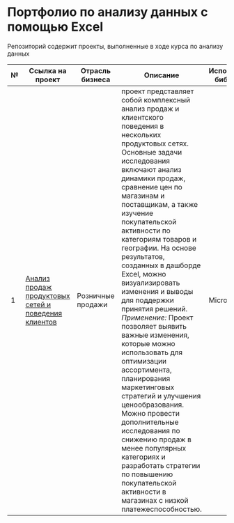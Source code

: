 # Портфолио по анализу данных с помощью Excel
Репозиторий содержит проекты, выполненные в ходе курса по анализу данных

№ | Ссылка на проект | Отрасль бизнеса | Описание | Используемые библиотеки | Презентация проекта
---|---|---|---|---|---
1 | [Анализ продаж продуктовых сетей и поведения клиентов](https://github.com/Elena-Kos/Portfolio_Excel/blob/2ead0c00d39f19eb313e53865c79ce4e535c2de9/%D0%94%D0%B0%D1%88%D0%B1%D0%BE%D1%80%D0%B4%20%D0%B2%20Excel.xlsx)| Розничные продажи| проект представляет собой комплексный анализ продаж и клиентского поведения в нескольких продуктовых сетях. Основные задачи исследования включают анализ динамики продаж, сравнение цен по магазинам и поставщикам, а также изучение покупательской активности по категориям товаров и географии. На основе результатов, созданных в дашборде Excel, можно визуализировать изменения и выводы для поддержки принятия решений.  *Применение:* Проект позволяет выявить важные изменения, которые можно использовать для оптимизации ассортимента, планирования маркетинговых стратегий и улучшения ценообразования. Можно провести дополнительные исследования по снижению продаж в менее популярных категориях и разработать стратегии по повышению покупательской активности в магазинах с низкой платежеспособностью.|Microsoft Excel| [Презентация: "Дашборд в Excel розничные продажи"]([https://drive.google.com/file/d/1b10Qx8KOlki8pX2BI5CsOse1dC-9QXCy/view?usp=sharing](https://drive.google.com/file/d/1xtlKHpCwJ0PzKrIsLVy9eGojpQREyd-f/view?usp=sharing)|
